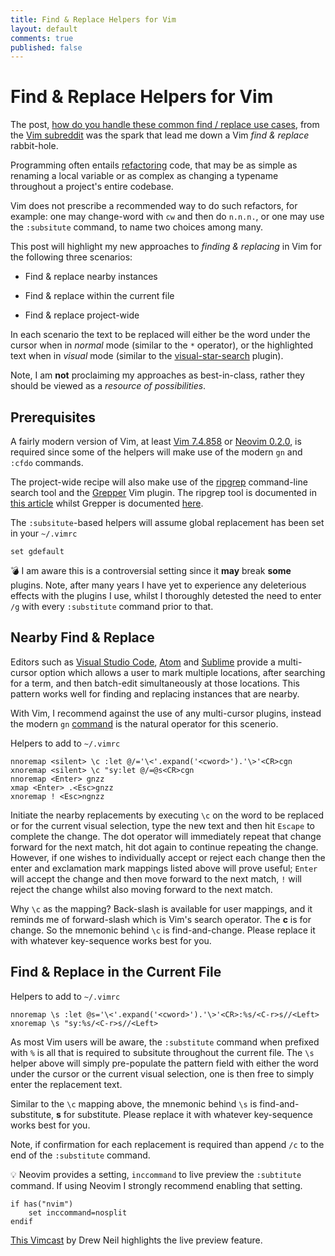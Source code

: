 ```yaml
---
title: Find & Replace Helpers for Vim
layout: default
comments: true
published: false
---
```


# Find & Replace Helpers for Vim

The post, [how do you handle these common find / replace use
cases](https://www.reddit.com/r/vim/comments/armt3o/how_do_you_handle_these_common_find_replace_use),
from the [Vim subreddit](https://www.reddit.com/r/vim) was the spark that lead
me down a Vim _find & replace_ rabbit-hole.

Programming often entails
[refactoring](https://en.wikipedia.org/wiki/Code_refactoring) code, that may be
as simple as renaming a local variable or as complex as changing a typename
throughout a project's entire codebase.

Vim does not prescribe a recommended way to do such refactors, for example: one
may change-word with `cw` and then do `n.n.n.`, or one may use the `:subsitute`
command, to name two choices among many.

This post will highlight my new approaches to _finding & replacing_ in Vim for
the following three scenarios:

-   Find & replace nearby instances

-   Find & replace within the current file

-   Find & replace project-wide

In each scenario the text to be replaced will either be the word under the
cursor when in _normal_ mode (similar to the `*` operator), or the highlighted
text when in _visual_ mode (similar to the
[visual-star-search](https://github.com/nelstrom/vim-visual-star-search)
plugin).

Note, I am **not** proclaiming my approaches as best-in-class, rather they
should be viewed as a _resource of possibilities_.

## Prerequisites

A fairly modern version of Vim, at least [Vim 7.4.858](https://www.vim.org) or
[Neovim 0.2.0](https://neovim.io), is required since some of the helpers will
make use of the modern `gn` and `:cfdo` commands.

The project-wide recipe will also make use of the
[ripgrep](https://github.com/BurntSushi/ripgrep) command-line search tool and
the [Grepper](https://github.com/mhinz/vim-grepper) Vim plugin. The ripgrep tool
is documented in [this
article](https://bluz71.github.io/2018/06/07/ripgrep-fd-command-line-search-tools.html)
whilst Grepper is documented
[here](https://bluz71.github.io/2017/05/21/vim-plugins-i-like.html#vim-grepper).

The `:subsitute`-based helpers will assume global replacement has been set in
your `~/.vimrc`

```viml
set gdefault
```

:bomb: I am aware this is a controversial setting since it **may** break
**some** plugins. Note, after many years I have yet to experience any
deleterious effects with the plugins I use, whilst I thoroughly detested the
need to enter `/g` with every `:substitute` command prior to that.

## Nearby Find & Replace

Editors such as [Visual Studio Code](https://code.visualstudio.com),
[Atom](https://atom.io) and [Sublime](https://www.sublimetext.com) provide
a multi-cursor option which allows a user to mark multiple locations, after
searching for a term, and then batch-edit simultaneously at those locations.
This pattern works well for finding and replacing instances that are nearby.

With Vim, I recommend against the use of any multi-cursor plugins, instead the
modern `gn`
[command](http://vimcasts.org/episodes/operating-on-search-matches-using-gn) is
the natural operator for this scenerio.

Helpers to add to `~/.vimrc`

```viml
nnoremap <silent> \c :let @/='\<'.expand('<cword>').'\>'<CR>cgn
xnoremap <silent> \c "sy:let @/=@s<CR>cgn
nnoremap <Enter> gnzz
xmap <Enter> .<Esc>gnzz
xnoremap ! <Esc>ngnzz
```

Initiate the nearby replacements by executing `\c` on the word to be replaced or
for the current visual selection, type the new text and then hit `Escape` to
complete the change. The dot operator will immediately repeat that change
forward for the next match, hit dot again to continue repeating the change.
However, if one wishes to individually accept or reject each change then the
enter and exclamation mark mappings listed above will prove useful; `Enter` will
accept the change and then move forward to the next match, `!` will reject the
change whilst also moving forward to the next match.

Why `\c` as the mapping? Back-slash is available for user mappings, and it
reminds me of forward-slash which is Vim's search operator. The **c** is for
change. So the mnemonic behind `\c` is find-and-change. Please replace it with
whatever key-sequence works best for you.

## Find & Replace in the Current File

Helpers to add to `~/.vimrc`

```viml
nnoremap \s :let @s='\<'.expand('<cword>').'\>'<CR>:%s/<C-r>s//<Left>
xnoremap \s "sy:%s/<C-r>s//<Left>
```

As most Vim users will be aware, the `:substitute` command when prefixed with
`%` is all that is required to subsitute throughout the current file. The `\s`
helper above will simply pre-populate the pattern field with either the word
under the cursor or the current visual selection, one is then free to simply
enter the replacement text.

Similar to the `\c` mapping above, the mnemonic behind `\s` is
find-and-substitute, **s** for substitute. Please replace it with whatever
key-sequence works best for you.

Note, if confirmation for each replacement is required than append `/c` to the
end of the `:substitute` command.

:bulb: Neovim provides a setting, `inccommand` to live preview the `:subtitute`
command. If using Neovim I strongly recommend enabling that setting.

```viml
if has("nvim")
    set inccommand=nosplit
endif
```

[This Vimcast](http://vimcasts.org/episodes/neovim-eyecandy) by Drew Neil
highlights the live preview feature.

